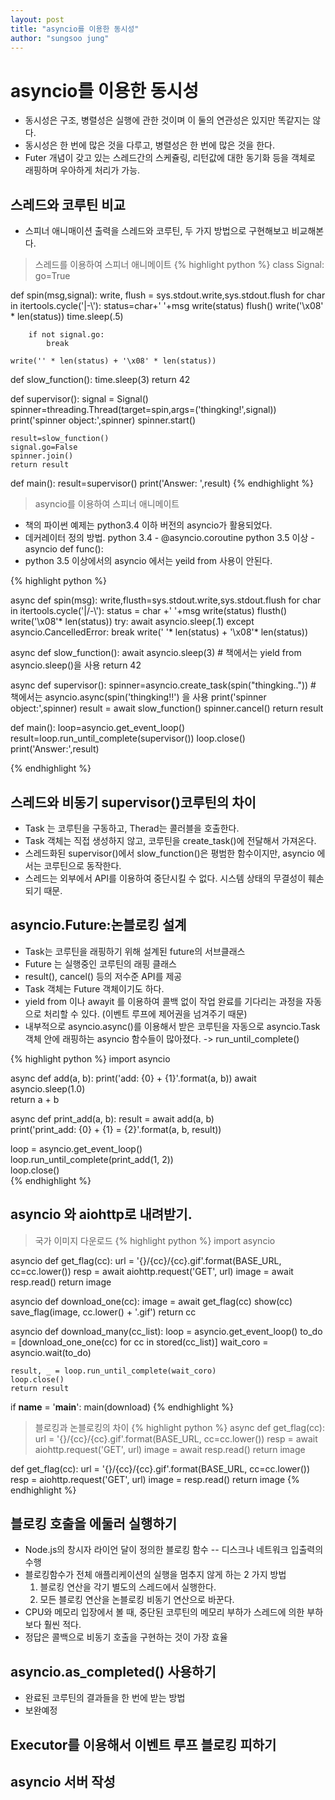 ```yaml
---
layout: post
title: "asyncio를 이용한 동시성"
author: "sungsoo jung"
--- 
```


# asyncio를 이용한 동시성
- 동시성은 구조, 병렬성은 실행에 관한 것이며 이 둘의 연관성은 있지만 똑같지는 않다.
- 동시성은 한 번에 많은 것을 다루고, 병렬성은 한 번에 많은 것을 한다.
- Futer 개념이 갖고 있는 스레드간의 스케쥴링, 리턴값에 대한 동기화 등을 객체로 래핑하며 우아하게 처리가 가능.

## 스레드와 코루틴 비교
- 스피너 애니매이션 출력을 스레드와 코루틴, 두 가지 방법으로 구현해보고 비교해본다.

> 스레드를 이용하여 스피너 애니메이트
{% highlight python %}
class Signal:
    go=True

def spin(msg,signal):
    write, flush = sys.stdout.write,sys.stdout.flush
    for char in itertools.cycle('|\-\\'):
        status=char+' '+msg
        write(status)
        flush()
        write('\x08' * len(status))
        time.sleep(.5)

        if not signal.go:
            break
        
    write('' * len(status) + '\x08' * len(status))


def slow_function():
    time.sleep(3)
    return 42

def supervisor():
    signal = Signal()
    spinner=threading.Thread(target=spin,args=('thingking!',signal))
    print('spinner object:',spinner)
    spinner.start()

    result=slow_function()
    signal.go=False
    spinner.join()
    return result

def main():
    result=supervisor()
    print('Answer: ',result)
{% endhighlight %}

> asyncio를 이용하여 스피너 애니메이트
- 책의 파이썬 예제는 python3.4 이하 버전의 asyncio가 활용되었다.
- 데커레이터 정의 방법. 
    python 3.4 - @asyncio.coroutine 
    python 3.5 이상 - asyncio def func(): 
- python 3.5 이상에서의 asyncio 에서는 yeild from 사용이 안된다.

{% highlight python %}

async def spin(msg):
    write,flusth=sys.stdout.write,sys.stdout.flush
    for char in itertools.cycle('|/-\\'):
        status = char +' '+msg
        write(status)
        flusth()
        write('\x08'* len(status))
        try:
            await asyncio.sleep(.1)
        except asyncio.CancelledError:
            break
    write(' '* len(status) + '\x08'* len(status))


async def slow_function():
    await asyncio.sleep(3)  # 책에서는 yield from asyncio.sleep()을 사용
    return 42

async def supervisor():
    spinner=asyncio.create_task(spin("thingking.."))        # 책에서는 asyncio.async(spin('thingking!!') 을 사용
    print('spinner object:',spinner)
    result = await slow_function()
    spinner.cancel()
    return result


def main():
    loop=asyncio.get_event_loop()
    result=loop.run_until_complete(supervisor())
    loop.close()
    print('Answer:',result)

{% endhighlight %}

## 스레드와 비동기 supervisor()코루틴의 차이
- Task 는 코루틴을 구동하고, Therad는 콜러블을 호출한다.
- Task 객체는 직접 생성하지 않고, 코루틴을 create_task()에 전달해서 가져온다.
- 스레드화된 supervisor()에서 slow_function()은 평범한 함수이지만, asyncio 에서는 코루틴으로 동작한다.
- 스레드는 외부에서 API를 이용하여 중단시킬 수 없다. 시스템 상태의 무결성이 훼손되기 때문.


## asyncio.Future:논블로킹 설계
- Task는 코루틴을 래핑하기 위해 설계된 future의 서브클래스
- Future 는 실행중인 코루틴의 래핑 클래스
- result(), cancel() 등의 저수준 API를 제공
- Task 객체는 Future 객체이기도 하다.
- yield from 이나 awayit 를 이용하여 콜백 없이 작업 완료를 기다리는 과정을 자동으로 처리할 수 있다. (이벤트 루프에 제어권을 넘겨주기 때문)
- 내부적으로 asyncio.async()를 이용해서 받은 코루틴을 자동으로 asyncio.Task 객체 안에 래핑하는 asyncio 함수들이 많아졌다. -> run_until_complete() 


{% highlight python %}
import asyncio

async def add(a, b):
    print('add: {0} + {1}'.format(a, b))
    await asyncio.sleep(1.0)    
    return a + b    
 
async def print_add(a, b):
    result = await add(a, b)   
    print('print_add: {0} + {1} = {2}'.format(a, b, result))
 
loop = asyncio.get_event_loop()            
loop.run_until_complete(print_add(1, 2))    
loop.close()                                
{% endhighlight %}

## asyncio 와 aiohttp로 내려받기.
> 국가 이미지 다운로드
{% highlight python %}
import asyncio

asyncio def get_flag(cc):
    url = '{}/{cc}/{cc}.gif'.format(BASE_URL, cc=cc.lower())
    resp = await aiohttp.request('GET', url)
    image = await resp.read()
    return image

asyncio def download_one(cc):
    image = await get_flag(cc)
    show(cc)
    save_flag(image, cc.lower() + '.gif')
    return cc

asyncio def download_many(cc_list):
    loop = asyncio.get_event_loop()
    to_do = [download_one_one(cc) for cc in stored(cc_list)]
    wait_coro = asyncio.wait(to_do)

    result, _ = loop.run_until_complete(wait_coro)
    loop.close()
    return result

if __name__ = '__main__':
    main(download)
{% endhighlight %}

> 블로킹과 논블로킹의 차이
{% highlight python %}
async def get_flag(cc):
    url = '{}/{cc}/{cc}.gif'.format(BASE_URL, cc=cc.lower())
    resp = await aiohttp.request('GET', url)
    image = await resp.read()
    return image

def get_flag(cc):
    url = '{}/{cc}/{cc}.gif'.format(BASE_URL, cc=cc.lower())
    resp = aiohttp.request('GET', url)
    image = resp.read()
    return image
{% endhighlight %}

## 블로킹 호출을 에둘러 실행하기
- Node.js의 창시자 라이언 달이 정의한 블로킹 함수
-- 디스크나 네트워크 입출력의 수행
- 블로킹함수가 전체 애플리케이션의 실행을 멈추지 않게 하는 2 가지 방법
    1. 블로킹 연산을 각기 별도의 스레드에서 실행한다.
    2. 모든 블로킹 연산을 논블로킹 비동기 연산으로 바꾼다.
- CPU와 메모리 입장에서 볼 때, 중단된 코루틴의 메모리 부하가 스레드에 의한 부하보다 훨씬 적다.
- 정답은 콜백으로 비동기 호출을 구현하는 것이 가장 효율

## asyncio.as_completed() 사용하기
- 완료된 코루틴의 결과들을 한 번에 받는 방법 
- 보완예정

## Executor를 이용해서 이벤트 루프 블로킹 피하기
## asyncio 서버 작성
